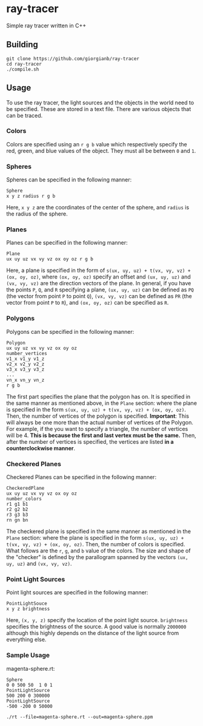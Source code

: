 # ray-tracer
Simple ray tracer written in C++

## Building
```
git clone https://github.com/giorgianb/ray-tracer
cd ray-tracer
./compile.sh
```
## Usage

To use the ray tracer, the light sources and the objects in the world need to be specified. These are stored in a text file. There are various objects that can be traced.

### Colors
Colors are specified using an `r g b` value which respectively specify the red, green, and blue values of the object. They must all be between `0` and `1`.

### Spheres
Spheres can be specified in the following manner:
```
Sphere
x y z radius r g b
```
Here, `x y z` are the coordinates of the center of the sphere, and `radius` is the radius of the sphere.

### Planes
Planes can be specified in the following manner:
```
Plane
ux uy uz vx vy vz ox oy oz r g b
```
Here, a plane is specified in the form of `s(ux, uy, uz) + t(vx, vy, vz) + (ox, oy, oz)`, where `(ox, oy, oz)` specify an offset and `(ux, uy, uz)` and `(vx, vy, vz)` are the direction vectors of the plane. In general, if you have the points `P`, `Q`, and `R` specifying a plane, `(ux, uy, uz)` can be defined as `PQ` (the vector from point `P` to point `Q`), `(vx, vy, vz)` can be defined as `PR` (the vector from point `P` to `R`), and `(ox, oy, oz)` can be specified as `R`.

### Polygons
Polygons can be specified in the following manner:
```
Polygon
ux uy uz vx vy vz ox oy oz
number_vertices
v1_x v1_y v1_z
v2_x v2_y v2_z
v3_x v3_y v3_z
...
vn_x vn_y vn_z
r g b
```
The first part specifies the plane that the polygon has on. It is specified in the same manner as mentioned above, in the `Plane` section: where the plane is specified in the form `s(ux, uy, uz) + t(vx, vy, vz) + (ox, oy, oz)`. Then, the number of vertices of the polygon is specified. **Important**: This will always be one more than the actual number of vertices of the Polygon. For example, if the you want to specify a triangle, the number of vertices will be 4. **This is because the first and last vertex must be the same.** Then, after the number of vertices is specified, the vertices are listed **in a counterclockwise manner**.

### Checkered Planes
Checkered Planes can be specified in the following manner:
```
CheckeredPlane
ux uy uz vx vy vz ox oy oz
number_colors
r1 g1 b1
r2 g2 b2
r3 g3 b3
rn gn bn
```
The checkered plane is specified in the same manner as mentioned in the `Plane` section: where the plane is specified in the form `s(ux, uy, uz) + t(vx, vy, vz) + (ox, oy, oz)`. Then, the number of colors is specified. What follows are the `r`, `g`, and `b` value of the colors. The size and shape of the "checker" is defined by the parallogram spanned by the vectors `(ux, uy, uz)` and `(vx, vy, vz)`.

### Point Light Sources
Point light sources are specified in the following manner:
```
PointLightSouce
x y z brightness
```
Here, `(x, y, z)` specify the location of the point light source. `brightness` specifies the brightness of the source. A good value is normally `2000000` although this highly depends on the distance of the light source from everything else. 

### Sample Usage
magenta-sphere.rt:
```
Sphere
0 0 500	50 	1 0 1
PointLightSource
500 200 0 300000
PointLightSource
-500 -200 0 50000
```

`./rt --file=magenta-sphere.rt --out=magenta-sphere.ppm`
